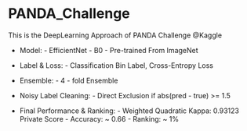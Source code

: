 # PANDA_Challenge
This is the DeepLearning Approach of PANDA Challenge @Kaggle


- Model: 
       - EfficientNet - B0
       - Pre-trained From ImageNet
       
- Label & Loss: 
       - Classification Bin Label, Cross-Entropy Loss

- Ensemble: 
       - 4 - fold Ensemble

- Noisy Label Cleaning:
       - Direct Exclusion if abs(pred - true) >= 1.5

- Final Performance & Ranking:
       - Weighted Quadratic Kappa:  0.93123 Private Score
       - Accuracy: ~ 0.66
       - Ranking: ~ 1%
